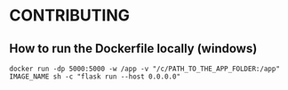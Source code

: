 # CONTRIBUTING

## How to run the Dockerfile locally (windows)

```
docker run -dp 5000:5000 -w /app -v "/c/PATH_TO_THE_APP_FOLDER:/app" IMAGE_NAME sh -c "flask run --host 0.0.0.0"
```
